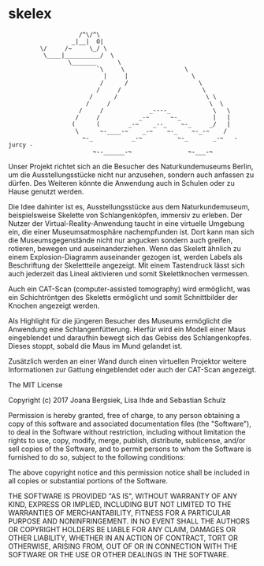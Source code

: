 # skelex

```
                    /^\/^\
                  _|__|  O|
         \/     /~     \_/ \
          \____|__________/  \
                 \_______      \
                         `\     \                 \
                           |     |                  \
                          /      /                    \
                         /     /                       \
                       /      /                         \ \
                      /     /                            \  \
                    /     /             _----_            \   \
                   /     /           _-~      ~-_         |   |
                  (      (        _-~    _--_    ~-_     _/   |
                   \      ~-____-~    _-~    ~-_    ~-_-~    /
                     ~-_           _-~          ~-_       _-~   - jurcy -
                        ~--______-~                ~-___-~
```

Unser Projekt richtet sich an die Besucher des Naturkundemuseums Berlin, um die Ausstellungsstücke nicht nur anzusehen, sondern auch anfassen zu dürfen. Des Weiteren könnte die Anwendung auch in Schulen oder zu Hause genutzt werden.

Die Idee dahinter ist es, Ausstellungsstücke aus dem Naturkundemuseum, beispielsweise Skelette von Schlangenköpfen, immersiv zu erleben. Der Nutzer der Virtual-Reality-Anwendung taucht in eine virtuelle Umgebung ein, die einer Museumsatmosphäre nachempfunden ist. Dort kann man sich die Museumsgegenstände nicht nur angucken sondern auch greifen, rotieren, bewegen und auseinanderziehen. Wenn das Skelett ähnlich zu einem Explosion-Diagramm auseinander gezogen ist, werden Labels als Beschriftung der Skelettteile angezeigt. Mit einem Tastendruck lässt sich auch jederzeit das Lineal aktivieren und somit Skelettknochen vermessen.

Auch ein CAT-Scan (computer-assisted tomography) wird ermöglicht, was ein Schichtröntgen des Skeletts ermöglicht und somit Schnittbilder der Knochen angezeigt werden.

Als Highlight für die jüngeren Besucher des Museums ermöglicht die Anwendung eine Schlangenfütterung. Hierfür wird ein Modell einer Maus eingeblendet und daraufhin bewegt sich das Gebiss des Schlangenkopfes. Dieses stoppt, sobald die Maus im Mund gelandet ist.

Zusätzlich werden an einer Wand durch einen virtuellen Projektor weitere Informationen zur Gattung eingeblendet oder auch der CAT-Scan angezeigt.

The MIT License

Copyright (c) 2017 Joana Bergsiek, Lisa Ihde and Sebastian Schulz

Permission is hereby granted, free of charge, to any person obtaining a copy
of this software and associated documentation files (the "Software"), to deal
in the Software without restriction, including without limitation the rights
to use, copy, modify, merge, publish, distribute, sublicense, and/or sell
copies of the Software, and to permit persons to whom the Software is
furnished to do so, subject to the following conditions:

The above copyright notice and this permission notice shall be included in
all copies or substantial portions of the Software.

THE SOFTWARE IS PROVIDED "AS IS", WITHOUT WARRANTY OF ANY KIND, EXPRESS OR
IMPLIED, INCLUDING BUT NOT LIMITED TO THE WARRANTIES OF MERCHANTABILITY,
FITNESS FOR A PARTICULAR PURPOSE AND NONINFRINGEMENT. IN NO EVENT SHALL THE
AUTHORS OR COPYRIGHT HOLDERS BE LIABLE FOR ANY CLAIM, DAMAGES OR OTHER
LIABILITY, WHETHER IN AN ACTION OF CONTRACT, TORT OR OTHERWISE, ARISING FROM,
OUT OF OR IN CONNECTION WITH THE SOFTWARE OR THE USE OR OTHER DEALINGS IN
THE SOFTWARE.
